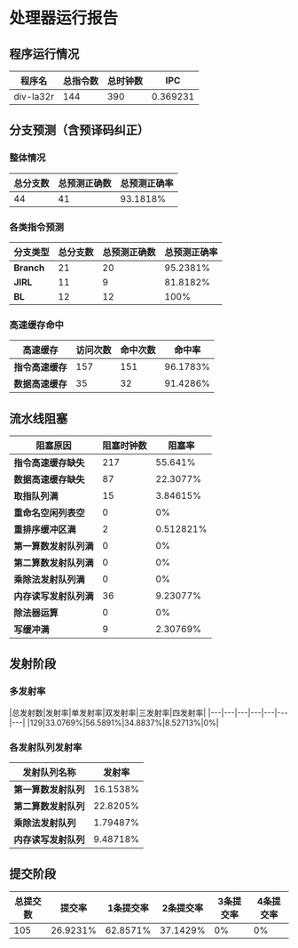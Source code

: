 # 处理器运行报告
## 程序运行情况
|程序名|总指令数|总时钟数|IPC|
|---|---|---|---|
|div-la32r|144|390|0.369231|

## 分支预测（含预译码纠正）
### 整体情况
|总分支数|总预测正确数|总预测正确率|
|---|---|---|
|44|41|93.1818%|

### 各类指令预测
|分支类型|总分支数|总预测正确数|总预测正确率|
|---|---|---|---|
|**Branch**| 21 | 20 | 95.2381%|
|**JIRL**| 11 | 9 | 81.8182%|
|**BL**| 12 | 12 | 100%|

### 高速缓存命中
|高速缓存|访问次数|命中次数|命中率|
|---|---|---|---|
|**指令高速缓存**| 157 | 151 | 96.1783%|
|**数据高速缓存**| 35 | 32 | 91.4286%|
## 流水线阻塞
|阻塞原因|阻塞时钟数|阻塞率|
|---|---|---|
|**指令高速缓存缺失**| 217 | 55.641%|
|**数据高速缓存缺失**| 87 | 22.3077%|
|**取指队列满**| 15 | 3.84615%|
|**重命名空闲列表空**|0 | 0%|
|**重排序缓冲区满**|2 | 0.512821%|
|**第一算数发射队列满**|0 | 0%|
|**第二算数发射队列满**|0 | 0%|
|**乘除法发射队列满**|0 | 0%|
|**内存读写发射队列满**|36 | 9.23077%|
|**除法器运算**|0 | 0%|
|**写缓冲满**|9 | 2.30769%|

## 发射阶段
### 多发射率
|总发射数|发射率|单发射率|双发射率|三发射率|四发射率|
|---|---|---|---|---|---|---|
|129|33.0769%|56.5891%|34.8837%|8.52713%|0%|

### 各发射队列发射率
|发射队列名称|发射率|
|---|---|
|**第一算数发射队列**|16.1538%|
|**第二算数发射队列**|22.8205%|
|**乘除法发射队列**|1.79487%|
|**内存读写发射队列**|9.48718%|

## 提交阶段
|总提交数|提交率|1条提交率|2条提交率|3条提交率|4条提交率|
|---|---|---|---|---|---|
|105|26.9231%|62.8571%|37.1429%|0%|0%|
